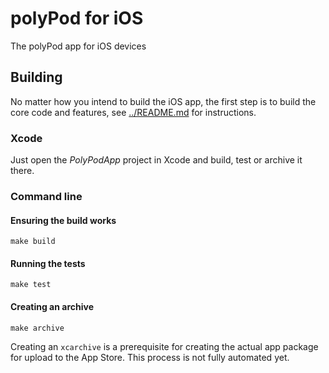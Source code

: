 # polyPod for iOS

The polyPod app for iOS devices

## Building

No matter how you intend to build the iOS app, the first step is to build the
core code and features, see [../README.md](../README.md) for instructions.

### Xcode

Just open the _PolyPodApp_ project in Xcode and build, test or archive it there.

### Command line

#### Ensuring the build works

    make build

#### Running the tests

    make test

#### Creating an archive

    make archive

Creating an `xcarchive` is a prerequisite for creating the actual app package
for upload to the App Store. This process is not fully automated yet.
